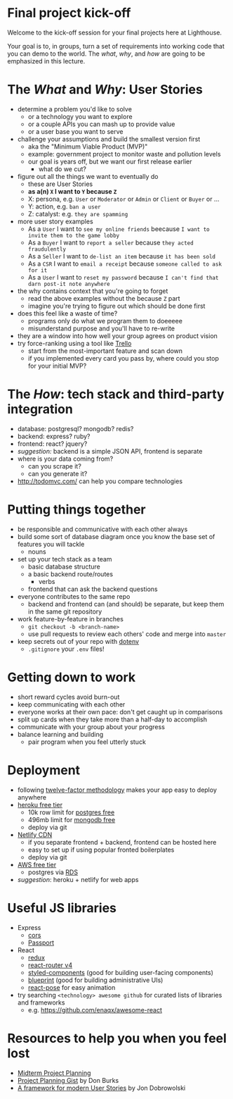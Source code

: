 # Final project kick-off
Welcome to the kick-off session for your final projects here at Lighthouse.

Your goal is to, in groups, turn a set of requirements into working code that you can demo to the world. The *what*, *why*, and *how* are going to be emphasized in this lecture.

# The *What* and *Why*: User Stories
* determine a problem you'd like to solve
  * or a technology you want to explore
  * or a couple APIs you can mash up to provide value
  * or a user base you want to serve
* challenge your assumptions and build the smallest version first
  * aka the "Minimum Viable Product (MVP)"
  * example: government project to monitor waste and pollution levels
  * our goal is years off, but we want our first release earlier
    * what do we cut?
* figure out all the things we want to eventually do
  * these are User Stories
  * **as a(n) `X` I want to `Y` because `Z`**
  * X: persona, e.g. `User` or `Moderator` or `Admin` or `Client` or `Buyer` or ...
  * Y: action, e.g. `ban a user`
  * Z: catalyst: e.g. `they are spamming`
* more user story examples
  * As a `User` I want to `see my online friends` beecause `I want to invite them to the game lobby`
  * As a `Buyer` I want to `report a seller` because `they acted fraudulently`
  * As a `Seller` I want to `de-list an item` because `it has been sold`
  * As a `CSR` I want to `email a receipt` because `someone called to ask for it`
  * As a `User` I want to `reset my password` because `I can't find that darn post-it note anywhere`
* the why contains context that you're going to forget
  * read the above examples without the because `Z` part
  * imagine you're trying to figure out which should be done first
* does this feel like a waste of time?
  * programs only do what we program them to doeeeee
  * misunderstand purpose and you'll have to re-write
* they are a window into how well your group agrees on product vision
* try force-ranking using a tool like [Trello](https://trello.com)
  * start from the most-important feature and scan down
  * if you implemented every card you pass by, where could you stop for your initial MVP?

# The *How*: tech stack and third-party integration
* database: postgresql? mongodb? redis?
* backend: express? ruby?
* frontend: react? jquery?
* *suggestion:* backend is a simple JSON API, frontend is separate
* where is your data coming from?
  * can you scrape it?
  * can you generate it?
* http://todomvc.com/ can help you compare technologies

# Putting things together
* be responsible and communicative with each other always
* build some sort of database diagram once you know the base set of features you will tackle
  * nouns
* set up your tech stack as a team
  * basic database structure
  * a basic backend route/routes
    * verbs
  * frontend that can ask the backend questions
* everyone contributes to the same repo
  * backend and frontend can (and should) be separate, but keep them in the same git repository
* work feature-by-feature in branches
  * `git checkout -b <branch-name>`
  * use pull requests to review each others' code and merge into `master`
* keep secrets out of your repo with [dotenv](https://www.npmjs.com/package/dotenv) 
  * `.gitignore` your `.env` files!

# Getting down to work
* short reward cycles avoid burn-out
* keep communicating with each other
* everyone works at their own pace: don't get caught up in comparisons
* split up cards when they take more than a half-day to accomplish
* communicate with your group about your progress
* balance learning and building
  * pair program when you feel utterly stuck

# Deployment
* following [twelve-factor methodology](https://12factor.net/) makes your app easy to deploy anywhere
* [heroku free tier](https://www.heroku.com/pricing)
  * 10k row limit for [postgres free](https://elements.heroku.com/addons/heroku-postgresql)
  * 496mb limit for [mongodb free](https://elements.heroku.com/addons/mongolab)
  * deploy via git
* [Netlify CDN](https://www.netlify.com/pricing/)
  * if you separate frontend + backend, frontend can be hosted here
  * easy to set up if using popular fronted boilerplates
  * deploy via git
* [AWS free tier](https://aws.amazon.com/free/free-tier/)
  * postgres via [RDS](https://aws.amazon.com/rds/free/)
* *suggestion*: heroku + netlify for web apps

# Useful JS libraries
* Express
  * [cors](https://www.npmjs.com/package/cors)
  * [Passport](http://www.passportjs.org/)
* React
  * [redux](https://redux.js.org/)
  * [react-router v4](https://reacttraining.com/react-router/core/guides/philosophy)
  * [styled-components](https://www.styled-components.com/) (good for building user-facing components)
  * [blueprint](https://blueprintjs.com/) (good for building administrative UIs)
  * [react-pose](https://popmotion.io/pose/) for easy animation
* try searching `<technology> awesome github` for curated lists of libraries and frameworks
  * e.g. https://github.com/enaqx/awesome-react   

# Resources to help you when you feel lost
* [Midterm Project Planning](https://web.compass.lighthouselabs.ca/projects/w4-midterm-proj?day_number=w04d3)
* [Project Planning Gist](https://gist.github.com/donburks/cea96314bec69ecb5a55) by Don Burks
* [A framework for modern User Stories](https://medium.com/@jonatisokon/a-framework-for-user-stories-bc3dc323eca9) by Jon Dobrowolski

